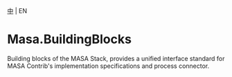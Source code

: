 [中](README.zh-CN.md) | EN
# Masa.BuildingBlocks
Building blocks of the MASA Stack, provides a unified interface standard for MASA Contrib's implementation specifications and process connector.
